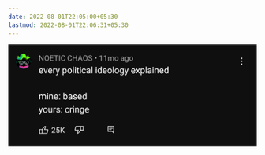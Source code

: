 ```yaml
---
date: 2022-08-01T22:05:00+05:30
lastmod: 2022-08-01T22:06:31+05:30
---
```


![Image](/static/img/dd9b89988796aab2e36ccc1be648c3b4.png)

